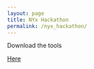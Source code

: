 ```yaml
---
layout: page
title: NYx Hackathon
permalink: /nyx_hackathon/
---
```


Download the tools

[Here](http://bit.ly/1RZze6H)